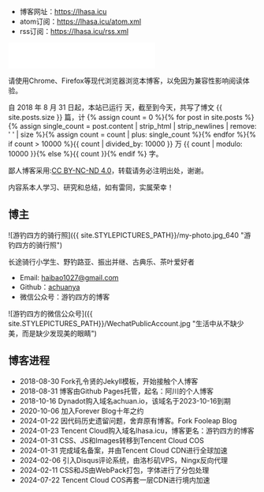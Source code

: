 * 博客网址：<a href="https://lhasa.icu" target="_blank">https://lhasa.icu</a>
* atom订阅：<a href="https://lhasa.icu/atom.xml" target="_blank">https://lhasa.icu/atom.xml</a>
* rss订阅：<a href="https://lhasa.icu/rss.xml" target="_blank">https://lhasa.icu/rss.xml</a>

<iframe frameborder="no" border="0" marginwidth="0" marginheight="0" width=298 height=52 src="//music.163.com/outchain/player?type=2&id=22603037&auto=1&height=32"></iframe>

请使用Chrome、Firefox等现代浏览器浏览本博客，以免因为兼容性影响阅读体验。

自 2018 年 8 月 31 日起，本站已运行 <span id="days"></span> 天，截至到今天，共写了博文 {{ site.posts.size }} 篇，计 {% assign count = 0 %}{% for post in site.posts %}{% assign single_count = post.content | strip_html | strip_newlines | remove: ' ' | size %}{% assign count = count | plus: single_count %}{% endfor %}{% if count > 10000 %}{{ count | divided_by: 10000 }} 万 {{ count | modulo: 10000 }}{% else %}{{ count }}{% endif %} 字。

鄙人博客采用:<a href="https://creativecommons.org/licenses/by-nc-nd/3.0/deed.zh-hans" target="_blank">CC BY-NC-ND 4.0</a>，转载请务必注明出处，谢谢。

内容系本人学习、研究和总结，如有雷同，实属荣幸！

## 博主

![游钓四方的骑行照]({{ site.STYLEPICTURES_PATH}}/my-photo.jpg_640 "游钓四方的骑行照")

长途骑行小学生、野钓路亚、振出并继、古典乐、茶叶爱好者

- Email: <haibao1027@gmail.com>
- Github：<a href="https://github.com/achuanya" target="_blank">achuanya</a>
- 微信公众号：游钓四方的博客

![游钓四方的微信公众号]({{ site.STYLEPICTURES_PATH}}/WechatPublicAccount.jpg "生活中从不缺少美，而是缺少发现美的眼睛")

## 博客进程

* 2018-08-30 Fork孔令贤的Jekyll模板，开始接触个人博客
* 2018-08-31 博客由Github Pages托管，起名：阿川的个人博客
* 2018-10-16 Dynadot购入域名achuan.io，该域名于2023-10-16到期
* 2020-10-06 加入Forever Blog十年之约
* 2024-01-22 因代码历史遗留问题，舍弃原有博客。Fork Fooleap Blog
* 2024-01-23 Tencent Cloud购入域名lhasa.icu，博客更名：游钓四方的博客
* 2024-01-31 CSS、JS和Images转移到Tencent Cloud COS
* 2024-01-31 完成域名备案，并由Tencent Cloud CDN进行全球加速
* 2024-02-06 引入Disqus评论系统，由洛杉矶VPS，Ningx反向代理
* 2024-02-11 CSS和JS由WebPack打包，字体进行了分包处理
* 2024-07-22 Tencent Cloud COS再套一层CDN进行境内加速
